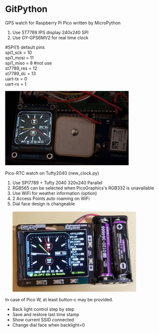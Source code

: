 # GitPython
GPS watch for Raspberry Pi Pico written by MicroPython<br>
1) Use ST7789 IPS display 240x240 SPI<br>
2) Use GY-GPS6MV2 for real time clock<br>

#SPI(1) default pins<br>
spi1_sck   = 10<br>
spi1_mosi  = 11<br>
spi1_miso  =  8     #not use<br>
st7789_res = 12<br>
st7789_dc  = 13<br>
uart-tx    = 0<br>
uart-rx    = 1<br>

<img src="images/GPS_watch_2.jpg" width=400><br>

Pico-RTC watch on Tufty2040 (new_clock.py)<br>
1) Use SPI7789 + Tufty 2040 320x240 Parallel<br>
2) RGB565 can be selected when PicoGraphics's RGB332 is unavailable
3) Use WiFi for weather information (option)<br>
4) 2 Access Points auto roaming on WiFi<br>
5) Dial face design is changeable<br><br>
<img src="images/TuftyWatch.jpg" width=400><br>

In case of Pico W, at least button-c may be provided.<br>
 - Back light control step by step<br>
 - Save and restore last time stamp<br>
 - Show current SSID connected<br>
 - Change dial face when backlight=0 <br>
